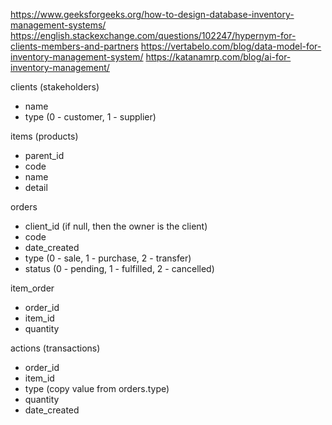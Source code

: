 https://www.geeksforgeeks.org/how-to-design-database-inventory-management-systems/
https://english.stackexchange.com/questions/102247/hypernym-for-clients-members-and-partners
https://vertabelo.com/blog/data-model-for-inventory-management-system/
https://katanamrp.com/blog/ai-for-inventory-management/

clients (stakeholders)
- name
- type (0 - customer, 1 - supplier)

items (products)
- parent_id
- code
- name
- detail

orders
- client_id (if null, then the owner is the client)
- code
- date_created
- type (0 - sale, 1 - purchase, 2 - transfer)
- status (0 - pending, 1 - fulfilled, 2 - cancelled)

item_order
- order_id
- item_id
- quantity

actions (transactions)
- order_id
- item_id
- type (copy value from orders.type)
- quantity
- date_created